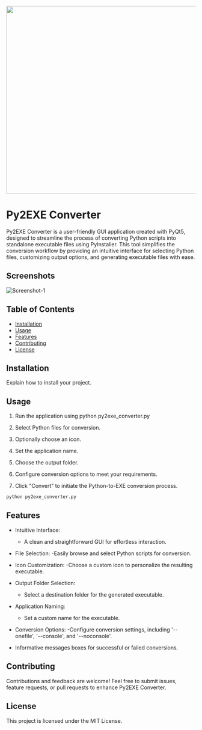 <p align="center">
  <img width="660" height="500" src="https://i.ibb.co/zFnqymM/py-icon-7.png">
</p>

# Py2EXE Converter

Py2EXE Converter is a user-friendly GUI application created with PyQt5, designed to streamline the process of converting Python scripts into standalone executable files using PyInstaller. This tool simplifies the conversion workflow by providing an intuitive interface for selecting Python files, customizing output options, and generating executable files with ease.

## Screenshots 

<img src="INSERT.SCREENSHOT.IMAGE.URL.HERE.png" alt="Screenshot-1" border="0"> 

## Table of Contents 

- [Installation](#installation) 
- [Usage](#usage) 
- [Features](#features) 
- [Contributing](#contributing) 
- [License](#license) 

## Installation 

Explain how to install your project. 

## Usage 

1. Run the application using python py2exe_converter.py

2. Select Python files for conversion.

3. Optionally choose an icon.

4. Set the application name.

5. Choose the output folder.

6. Configure conversion options to meet your requirements.

7. Click "Convert" to initiate the Python-to-EXE conversion process.


```python
python py2exe_converter.py
```

## Features 

- Intuitive Interface:
  - A clean and straightforward GUI for effortless interaction.

- File Selection:
  -Easily browse and select Python scripts for conversion.

- Icon Customization:
  -Choose a custom icon to personalize the resulting executable.

- Output Folder Selection:
  - Select a destination folder for the generated executable.

- Application Naming:
  - Set a custom name for the executable.

- Conversion Options:
  -Configure conversion settings, including '--onefile', '--console', and '--noconsole'.

- Informative messages boxes for successful or failed conversions.

## Contributing 

Contributions and feedback are welcome! Feel free to submit issues, feature requests, or pull requests to enhance Py2EXE Converter. 

## License 

This project is licensed under the MIT License. 


